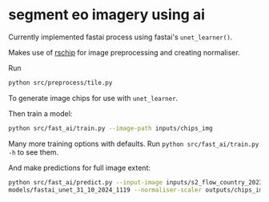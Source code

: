 # segment eo imagery using ai
Currently implemented fastai process using fastai's `unet_learner()`.

Makes use of [rschip](https://github.com/tomwilsonsco/rs-chip) for image preprocessing and creating normaliser.

Run 
```bash
python src/preprocess/tile.py
```
To generate image chips for use with `unet_learner`.

Then train a model:
```bash
python src/fast_ai/train.py --image-path inputs/chips_img
```
Many more training options with defaults. Run `python src/fast_ai/train.py -h` to see them.

And make predictions for full image extent:
```bash
python src/fast_ai/predict.py --input-image inputs/s2_flow_country_2023_06_16.tif --trained-model 
models/fastai_unet_31_10_2024_1119 --normaliser-scaler outputs/chips_img/s2_flow_country_2023_06_16_normaliser.pkl
```


